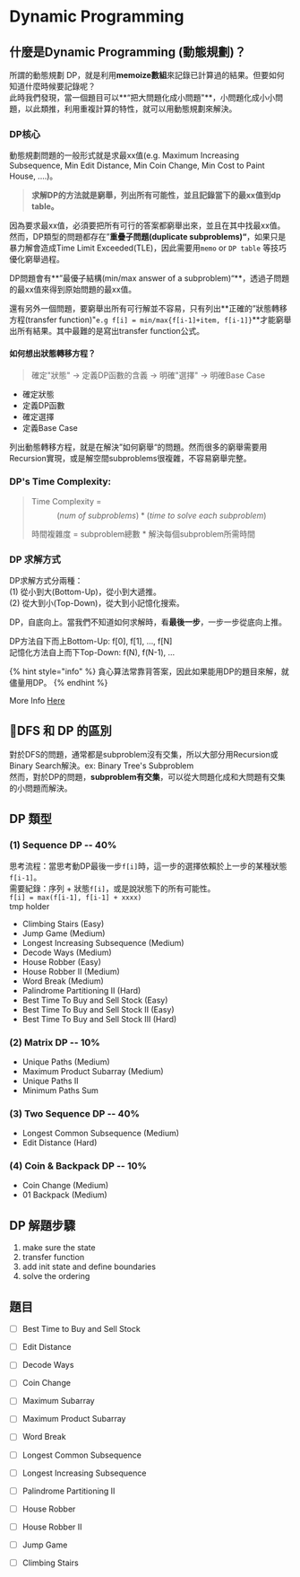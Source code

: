 # Dynamic Programming

## 什麼是Dynamic Programming \(動態規劃\)？

所謂的動態規劃 DP，就是利用**memoize數組**來記錄已計算過的結果。但要如何知道什麼時候要記錄呢？  
此時我們發現，當一個題目可以**“把大問題化成小問題"**，小問題化成小小問題，以此類推，利用重複計算的特性，就可以用動態規劃來解決。

### DP核心

動態規劃問題的一般形式就是求最xx值\(e.g. Maximum Increasing Subsequence, Min Edit Distance, Min Coin Change, Min Cost to Paint House, ....\)。

> **求解DP的方法就是窮舉，列出所有可能性，並且記錄當下的最xx值到dp table。**

因為要求最xx值，必須要把所有可行的答案都窮舉出來，並且在其中找最xx值。然而，DP類型的問題都存在”**重疊子問題\(duplicate subproblems\)“**，如果只是暴力解會造成Time Limit Exceeded\(TLE\)，因此需要用`memo` or `DP table` 等技巧優化窮舉過程。

DP問題會有**”最優子結構\(min/max answer of a subproblem\)“**，透過子問題的最xx值來得到原始問題的最xx值。

還有另外一個問題，要窮舉出所有可行解並不容易，只有列出**正確的”狀態轉移方程\(transfer function\)"`e.g f[i] = min/max{f[i-1]+item, f[i-1]}`**才能窮舉出所有結果。其中最難的是寫出transfer function公式。

#### 如何想出狀態轉移方程？

> 確定"狀態" -&gt; 定義DP函數的含義 -&gt; 明確"選擇" -&gt; 明確Base Case

* 確定狀態
* 定義DP函數
* 確定選擇
* 定義Base Case

列出動態轉移方程，就是在解決”如何窮舉“的問題。然而很多的窮舉需要用Recursion實現，或是解空間subproblems很複雜，不容易窮舉完整。

### DP's Time Complexity:

> Time Complexity = $$(num\ of\ subproblems) * (time\ to\ solve\ each\ subproblem) $$ 
>
> 時間複雜度 = subproblem總數 \* 解決每個subproblem所需時間

### DP 求解方式

DP求解方式分兩種：  
\(1\) 從小到大\(Bottom-Up\)，從小到大遞推。  
\(2\) 從大到小\(Top-Down\)，從大到小記憶化搜索。  
  
DP，自底向上。當我們不知道如何求解時，看**最後一步**，一步一步從底向上推。

DP方法自下而上Bottom-Up: f\[0\], f\[1\], ..., f\[N\]  
記憶化方法自上而下Top-Down:  f\(N\), f\(N-1\), ...

{% hint style="info" %}
貪心算法常靠背答案，因此如果能用DP的題目來解，就儘量用DP。
{% endhint %}

More Info [Here](https://leetcode.com/problems/house-robber/discuss/156523/From-good-to-great.-How-to-approach-most-of-DP-problems.)

## DFS 和 DP 的區別

對於DFS的問題，通常都是subproblem沒有交集，所以大部分用Recursion或Binary Search解決。ex: Binary Tree's Subproblem  
然而，對於DP的問題，**subproblem有交集**，可以從大問題化成和大問題有交集的小問題而解決。

## DP 類型

### \(1\) Sequence DP -- 40%

思考流程：當思考動DP最後一步`f[i]`時，這一步的選擇依賴於上一步的某種狀態`f[i-1]`。  
需要紀錄：序列 + 狀態`f[i]`，或是說狀態下的所有可能性。  
`f[i] = max(f[i-1], f[i-1] + xxxx)`   
tmp holder

* Climbing Stairs \(Easy\)
* Jump Game \(Medium\)
* Longest Increasing Subsequence \(Medium\)
* Decode Ways \(Medium\)
* House Robber \(Easy\)
* House Robber II \(Medium\)
* Word Break \(Medium\)
* Palindrome Partitioning II \(Hard\)
* Best Time To Buy and Sell Stock \(Easy\)
* Best Time To Buy and Sell Stock II \(Easy\)
* Best Time To Buy and Sell Stock III \(Hard\)

### \(2\) Matrix DP -- 10%

* Unique Paths \(Medium\)
* Maximum Product Subarray \(Medium\)
* Unique Paths II
* Minimum Paths Sum

### \(3\) Two Sequence DP -- 40%

* Longest Common Subsequence \(Medium\)
* Edit Distance \(Hard\)

### \(4\) Coin & Backpack DP -- 10%

* Coin Change \(Medium\)
* 01 Backpack \(Medium\)

## DP 解題步驟

1. make sure the state
2. transfer function
3. add init state and define boundaries
4. solve the ordering

## 題目

* [ ] Best Time to Buy and Sell Stock
* [ ] Edit Distance
* [ ] Decode Ways
* [ ] Coin Change
* [ ] Maximum Subarray
* [ ] Maximum Product Subarray
* [ ] Word Break
* [ ] Longest Common Subsequence
* [ ] Longest Increasing Subsequence
* [ ] Palindrome Partitioning II
* [ ] House Robber
* [ ] House Robber II
* [ ] Jump Game
* [ ] Climbing Stairs



